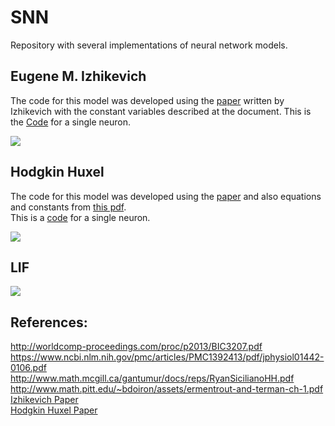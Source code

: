 # SNN
Repository with several implementations of neural network models. 


## Eugene M. Izhikevich 
The code for this model was developed using the [paper](https://www.izhikevich.org/publications/spikes.pdf) written by Izhikevich with the constant variables described at the document. This is the [Code](Neurons/Izhikevich.py) for a single neuron. 
 
![](https://i.imgur.com/GiMAf9q.png) 


## Hodgkin Huxel 

The code for this model was developed using the [paper](https://www.ncbi.nlm.nih.gov/pmc/articles/PMC1392413/pdf/jphysiol01442-0106.pdf) and also equations and constants from [this pdf](http://www.math.pitt.edu/~bdoiron/assets/ermentrout-and-terman-ch-1.pdf).  
This is a [code](Neurons/HH.py) for a single neuron.  

![](https://i.imgur.com/aKTBhCI.png)

## LIF

![](https://imgur.com/vh4uGSQ)

## References: 

http://worldcomp-proceedings.com/proc/p2013/BIC3207.pdf  
https://www.ncbi.nlm.nih.gov/pmc/articles/PMC1392413/pdf/jphysiol01442-0106.pdf  
http://www.math.mcgill.ca/gantumur/docs/reps/RyanSicilianoHH.pdf    
http://www.math.pitt.edu/~bdoiron/assets/ermentrout-and-terman-ch-1.pdf  
[Izhikevich Paper](https://www.izhikevich.org/publications/spikes.pdf)  
[Hodgkin Huxel Paper](https://www.ncbi.nlm.nih.gov/pmc/articles/PMC1392413/pdf/jphysiol01442-0106.pdf)   
